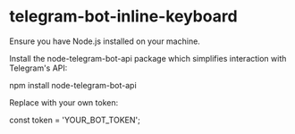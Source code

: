 # telegram-bot-inline-keyboard

Ensure you have Node.js installed on your machine.

Install the node-telegram-bot-api package which simplifies interaction with Telegram's API:

npm install node-telegram-bot-api

Replace with your own token:

const token = 'YOUR_BOT_TOKEN';
